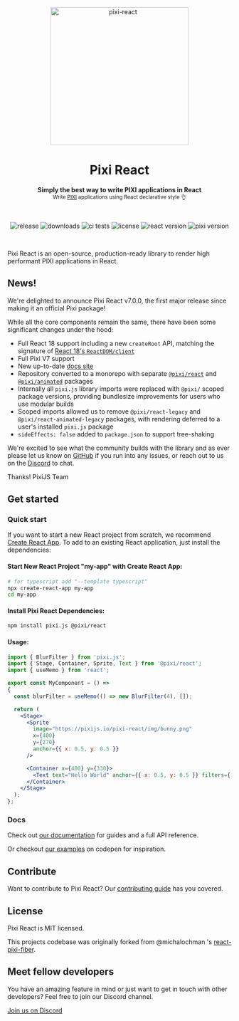 <p align="center">
  <img src="https://user-images.githubusercontent.com/232559/142733492-3c106f68-8b8e-459c-95f9-aca77561d438.png" alt="pixi-react" width="310" />
</p>

<h1 align="center">
  Pixi React
</h1>

<p align="center">
  <strong>Simply the best way to write PIXI applications in React</strong>
  <br />
  <sub>Write <a href="http://www.pixijs.com/">PIXI</a> applications using React declarative style 👌</sub>
</p>

<br />

<p align="center">
  <img src="https://img.shields.io/github/v/release/pixijs/pixi-react" alt="release" />
  <img src="https://img.shields.io/npm/dm/@pixi/react" alt="downloads" />
  <img src="https://img.shields.io/circleci/project/github/pixijs/pixi-react/master.svg" alt="ci tests" />
  <img src="https://img.shields.io/badge/license-MIT-green.svg" alt="license" />
  <img src="https://img.shields.io/badge/react-latest-ff69b4.svg" alt="react version" />
  <img src="https://img.shields.io/badge/pixi-v6+-ff69b4.svg" alt="pixi version" />
</p>

<br />

Pixi React is an open-source, production-ready library to render high performant PIXI applications in React.



## News!

We're delighted to announce Pixi React v7.0.0, the first major release since making it an official Pixi package!

While all the core components remain the same, there have been some significant changes under the hood:

* Full React 18 support including a new `createRoot` API, matching the signature of [React 18's `ReactDOM/client`](https://reactjs.org/blog/2022/03/08/react-18-upgrade-guide.html#updates-to-client-rendering-apis)
* Full Pixi V7 support
* New up-to-date [docs site](https://pixijs.io/pixi-react/)
* Repository converted to a monorepo with separate [`@pixi/react`](https://www.npmjs.com/package/@pixi/react) and [`@pixi/animated`](https://www.npmjs.com/package/@pixi/react-animated) packages
* Internally all `pixi.js` library imports were replaced with `@pixi/` scoped package versions, providing bundlesize improvements for users who use modular builds
* Scoped imports allowed us to remove `@pixi/react-legacy` and `@pixi/react-animated-legacy` packages, with rendering deferred to a user's installed `pixi.js` package
* `sideEffects: false` added to `package.json` to support tree-shaking

We're excited to see what the community builds with the library and as ever please let us know on [GitHub](https://github.com/pixijs/pixi-react/issues) if you run into any issues, or reach out to us on the [Discord](https://discord.com/channels/734147990985375826/968068526566965279) to chat.

Thanks!
PixiJS Team

## Get started

### Quick start

If you want to start a new React project from scratch, we recommend [Create React App](https://github.com/facebook/create-react-app).
To add to an existing React application, just install the dependencies:

#### Start New React Project "my-app" with Create React App:
```bash
# for typescript add "--template typescript"
npx create-react-app my-app
cd my-app
```

#### Install Pixi React Dependencies:
```bash
npm install pixi.js @pixi/react
```

#### Usage:
```jsx
import { BlurFilter } from 'pixi.js';
import { Stage, Container, Sprite, Text } from '@pixi/react';
import { useMemo } from 'react';

export const MyComponent = () =>
{
  const blurFilter = useMemo(() => new BlurFilter(4), []);

  return (
    <Stage>
      <Sprite
        image="https://pixijs.io/pixi-react/img/bunny.png"
        x={400}
        y={270}
        anchor={{ x: 0.5, y: 0.5 }}
      />

      <Container x={400} y={330}>
        <Text text="Hello World" anchor={{ x: 0.5, y: 0.5 }} filters={[blurFilter]} />
      </Container>
    </Stage>
  );
};
```

### Docs

Check out [our documentation](https://pixijs.io/pixi-react/) for guides and a full API reference.

Or checkout [our examples](https://codepen.io/collection/XPpGdb) on codepen for inspiration.

## Contribute

Want to contribute to Pixi React? Our [contributing guide](/CONTRIBUTING.md) has you covered.

## License

Pixi React is MIT licensed.

This projects codebase was originally forked from @michalochman 's [react-pixi-fiber](https://github.com/michalochman/react-pixi-fiber).

## Meet fellow developers

You have an amazing feature in mind or just want to get in touch with other developers? Feel free to join our Discord channel.

[Join us on Discord](https://discord.com/channels/734147990985375826/968068526566965279)
